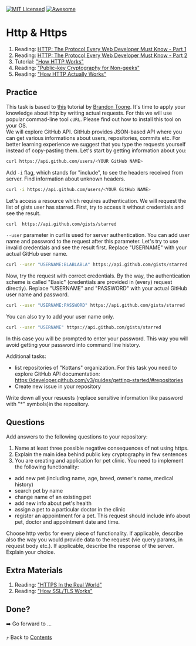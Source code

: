 [![MIT Licensed][icon-mit]][license]
[![Awesome][icon-awesome]][awesome]
&nbsp;&nbsp;&nbsp;&nbsp;&nbsp;&nbsp;

# Http & Https


1. Reading: [HTTP: The Protocol Every Web Developer Must Know - Part 1](https://code.tutsplus.com/tutorials/http-the-protocol-every-web-developer-must-know-part-1--net-31177)
1. Reading: [HTTP: The Protocol Every Web Developer Must Know - Part 2](https://code.tutsplus.com/tutorials/http-the-protocol-every-web-developer-must-know-part-2--net-31155)
1. Tutorial: ["How HTTP Works"](https://howhttps.works/)
1. Reading: ["Public-key Cryptography for Non-geeks"](https://blog.vrypan.net/2013/08/28/public-key-cryptography-for-non-geeks/)
1. Reading: ["How HTTP Actually Works"](https://robertheaton.com/2014/03/27/how-does-https-actually-work/)


## Practice

This task is based to [this](https://gist.github.com/caspyin/2288960) tutorial by [Brandon Toone](https://github.com/caspyin).
It's time to apply your knowledge about http by writing actual requests. For this we will use popular commad-line tool `cURL`. Please find out how to install this tool on your OS.  
We will explore GitHub API. GitHub provides JSON-based API where you can get various informations about users, repositories, commits etc.
For better learning experience we suggest that you type the requests yourself instead of copy-pasting them.
Let's start by getting information about you:

```bash
curl https://api.github.com/users/<YOUR GitHub NAME>
```

Add `-i` flag, which stands for "include", to see the headers received from server. Find information about unknown headers.

```bash
curl -i https://api.github.com/users/<YOUR GitHub NAME>
```

Let's access a resource which requires authentication. We will request the list of gists user has starred. First, try to access it without credentials and see the result.
```bash
curl  https://api.github.com/gists/starred
```
 `--user` parameter in curl is used for server authentication. You can add user name and password to the request after this parameter. Let's try to use invalid credentials and see the result first. Replace "USERNAME" with your actual GitHub user name.

```bash
curl --user "USERNAME:BLABLABLA" https://api.github.com/gists/starred
```

Now, try the request with correct credentials. By the way, the authentication scheme is called "Basic" (credentials are provided in (every) request directly). Replace "USERNAME" and "PASSWORD" with your actual GitHub user name and password.

```bash
curl --user "USERNAME:PASSWORD" https://api.github.com/gists/starred
```

You can also try to add your user name only. 
```bash
curl --user "USERNAME" https://api.github.com/gists/starred
```
In this case you will be prompted to enter your password. This way you will avoid getting your password into command line history.

Additional tasks:
- list repositories of "Kottans" organization. For this task you need to explore GitHub API documentation: https://developer.github.com/v3/guides/getting-started/#repositories
- Create new issue in your repository

Write down all your resuests (replace sensitive information like password with "*" symbols)in the repository.

## Questions

Add answers to the following questions to your repository:
1. Name at least three possible negative consequences of not using https.
1. Explain the main idea behind public key cryptography in few sentences
1. You are creating and application for pet clinic. You need to implement the following functionality:
- add new pet (including name, age, breed, owner's name, medical history)
- search pet by name
- change name of an existing pet
- add new info about pet's health
- assign a pet to a particular doctor in the clinic
- register an appointment for a pet. This request should include info about pet, doctor and appointment date and time.  

Choose http verbs for every piece of functionality. If applicable, describe also the way you would provide data to the request (vie query params, in request body etc.). If applicable, describe the response of the server. Explain your choice.

## Extra Materials

1. Reading: ["HTTPS In the Real World"](https://robertheaton.com/2018/11/28/https-in-the-real-world/)
1. Reading: ["How SSL/TLS Works"](https://certs.securetrust.com/support/support-how-ssl-works.php)

## Done?

➡️ Go forward to ...

⤴️ Back to [Contents](../contents.md)

[icon-chat]: https://img.shields.io/badge/chat-on%20telegram-blue.svg
[icon-mit]: https://img.shields.io/badge/license-MIT-blue.svg
[icon-awesome]: https://cdn.rawgit.com/sindresorhus/awesome/d7305f38d29fed78fa85652e3a63e154dd8e8829/media/badge.svg
[license]: https://github.com/Kottans/web/blob/master/LICENSE.md
[awesome]: https://github.com/sindresorhus/awesome
